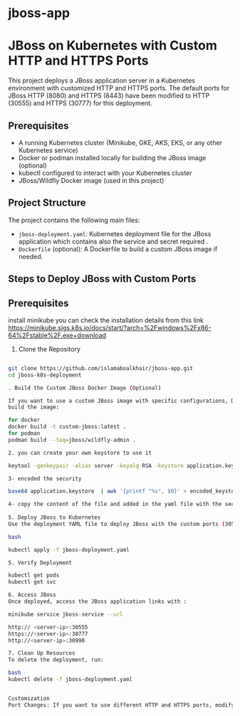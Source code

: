 # jboss-app

# JBoss on Kubernetes with Custom HTTP and HTTPS Ports

This project deploys a JBoss application server in a Kubernetes environment with customized HTTP and HTTPS ports. The default ports for JBoss HTTP (8080) and HTTPS (8443) have been modified to HTTP (30555) and HTTPS (30777) for this deployment.

## Prerequisites

- A running Kubernetes cluster (Minikube, GKE, AKS, EKS, or any other Kubernetes service)
- Docker or podman installed locally for building the JBoss image (optional)
- kubectl configured to interact with your Kubernetes cluster
- JBoss/Wildfly Docker image (used in this project)

## Project Structure

The project contains the following main files:
- `jboss-deployment.yaml`: Kubernetes deployment file for the JBoss application which contains also the service and secret required  .
- `Dockerfile` (optional): A Dockerfile to build a custom JBoss image if needed.

## Steps to Deploy JBoss with Custom Ports

## Prerequisites

install minikube you can check the installation details from this link 
https://minikube.sigs.k8s.io/docs/start/?arch=%2Fwindows%2Fx86-64%2Fstable%2F.exe+download

1. Clone the Repository
```bash

git clone https://github.com/islamaboalkhair/jboss-app.git
cd jboss-k8s-deployment

. Build the Custom JBoss Docker Image (Optional)

If you want to use a custom JBoss image with specific configurations, Dockerfile already shared you can customize the admin console user there 
build the image:

for docker 
docker build -t custom-jboss:latest .
for podman 
podman build --taq=jboss/wildfly-admin .

2. you can create your own keystore to use it

keytool -genkeypair -alias server -keyalg RSA -keystore application.keystore -validity 365 -keysize 2048

3- encoded the security

base64 application.keystore  | awk '{printf "%s", $0}' > encoded_keystore_no_newlines.txt

4- copy the content of the file and added in the yaml file with the secret part 
 
5. Deploy JBoss to Kubernetes
Use the deployment YAML file to deploy JBoss with the custom ports (30555 for HTTP and 30777 for HTTPS).

bash

kubectl apply -f jboss-deployment.yaml

5. Verify Deployment

kubectl get pods
kubectl get svc

6. Access JBoss
Once deployed, access the JBoss application links with :

minikube service jboss-service --url 

http:// <server-ip>:30555
https://<server-ip>:30777
http://<server-ip>:30990

7. Clean Up Resources
To delete the deployment, run:

bash
kubectl delete -f jboss-deployment.yaml


Customization
Port Changes: If you want to use different HTTP and HTTPS ports, modify the ports in both jboss-deployment.yaml
